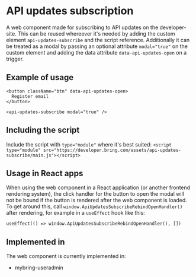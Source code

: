 # API updates subscription

A web component made for subscribing to API updates on the developer-site. This
can be reused whereever it's needed by adding the custom element
`api-updates-subscribe` and the script reference. Additionally it can be treated
as a modal by passing an optional attribute `modal="true"` on the custom element
and adding the data attribute `data-api-updates-open` on a trigger.

## Example of usage

```
<button className="btn" data-api-updates-open>
  Register email
</button>

<api-updates-subscribe modal="true" />
```

## Including the script

Include the script with `type="module"` where it's best suited:
`<script type="module" src="https://developer.bring.com/assets/api-updates-subscribe/main.js"></script>`

## Usage in React apps

When using the web component in a React application (or another frontend
rendering system), the click handler for the button to open the modal will not
be bound if the button is rendered after the web component is loaded. To get
around this, call `window.ApiUpdatesSubscribeRebindOpenHandler()` after
rendering, for example in a `useEffect` hook like this:

```
useEffect(() => window.ApiUpdatesSubscribeRebindOpenHandler(), [])
```

## Implemented in

The web component is currently implemented in:

- mybring-useradmin
